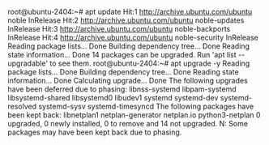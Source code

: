 root@ubuntu-2404:~# apt update
Hit:1 http://archive.ubuntu.com/ubuntu noble InRelease
Hit:2 http://archive.ubuntu.com/ubuntu noble-updates InRelease
Hit:3 http://archive.ubuntu.com/ubuntu noble-backports InRelease
Hit:4 http://archive.ubuntu.com/ubuntu noble-security InRelease
Reading package lists... Done
Building dependency tree... Done
Reading state information... Done
14 packages can be upgraded. Run 'apt list --upgradable' to see them.
root@ubuntu-2404:~# apt upgrade -y
Reading package lists... Done
Building dependency tree... Done
Reading state information... Done
Calculating upgrade... Done
The following upgrades have been deferred due to phasing:
  libnss-systemd libpam-systemd libsystemd-shared libsystemd0 libudev1 systemd
  systemd-dev systemd-resolved systemd-sysv systemd-timesyncd
The following packages have been kept back:
  libnetplan1 netplan-generator netplan.io python3-netplan
0 upgraded, 0 newly installed, 0 to remove and 14 not upgraded.
N: Some packages may have been kept back due to phasing.
